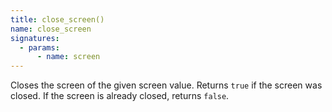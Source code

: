```yaml
---
title: close_screen()
name: close_screen
signatures:
  - params:
      - name: screen
---
```


Closes the screen of the given screen value. Returns `true` if the screen was
closed. If the screen is already closed, returns `false`.
